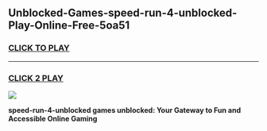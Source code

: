 
## Unblocked-Games-speed-run-4-unblocked-Play-Online-Free-5oa51
<h3>
<a href="https://premium76.site?title=speed-run-4-unblocked&ref=26A">CLICK TO PLAY</a></h3>
<hr>

<h3>
<a href="https://premium76.site?title=speed-run-4-unblocked&ref=26A">CLICK 2 PLAY</a>
  
</h3>

<a href="https://premium76.site?title=speed-run-4-unblocked&ref=26A"><img src="https://clearcache.store/games.png"></a>


**speed-run-4-unblocked games unblocked: Your Gateway to Fun and Accessible Online Gaming**
